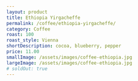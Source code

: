 ```yaml
---
layout: product
title: Ethiopia Yirgacheffe
permalink: /coffee/ethiopia-yirgacheffe/
category: Coffee
roast: 100
roast_style: Vienna
shortDescription: cocoa, blueberry, pepper
price: 11.00
smallImage: /assets/images/coffee-ethiopia.jpg
largeImage: /assets/images/coffee-ethiopia.jpg
# soldOut: true
---  
```

